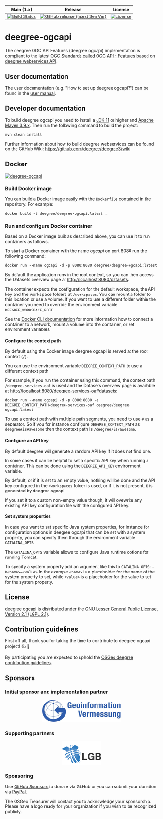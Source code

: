 | Main (1.x)                                                                                                                                                | Release                                                                                                                                                                    | License |
|-----------------------------------------------------------------------------------------------------------------------------------------------------------|----------------------------------------------------------------------------------------------------------------------------------------------------------------------------|---------|
| [![Build Status](https://buildserver.deegree.org/buildStatus/icon?job=deegree-ogcapi-BUILD)](https://buildserver.deegree.org/view/deegree-ogcapi/job/deegree-ogcapi-BUILD/) | [![GitHub release (latest SemVer)](https://img.shields.io/github/v/release/deegree/deegree-ogcapi?sort=semver)](https://github.com/deegree/deegree-ogcapi/releases/latest) | [![License](https://img.shields.io/badge/License-LGPL%20v2.1-blue.svg)](https://www.gnu.org/licenses/lgpl-2.1) |

# deegree-ogcapi
The deegree OGC API Features (deegree ogcapi) implementation is compliant to the latest [OGC Standards called OGC API - Features](https://ogcapi.ogc.org/) based on [deegree webservices API](https://github.com/deegree/deegree3).

## User documentation
The user documentation (e.g. "How to set up deegree ogcapi?") can be found in the [user manual](./deegree-ogcapi-documentation/src/main/asciidoc/index.adoc).

## Developer documentation
To build deegree ogcapi you need to install a [JDK 11](https://adoptium.net/?variant=openjdk11&jvmVariant=hotspot) or higher and [Apache Maven 3.9.x](https://maven.apache.org/). Then run the following command to build the project:

```shell
mvn clean install
```

Further information about how to build deegree webservices can be found on the GitHub Wiki: 
https://github.com/deegree/deegree3/wiki

## Docker

[![deegree-ogcapi](https://dockeri.co/image/deegree/deegree-ogcapi)](https://hub.docker.com/r/deegree/deegree-ogcapi/)

### Build Docker image

You can build a Docker image easily with the `Dockerfile` contained in the repository. For example:

```
docker build -t deegree/deegree-ogcapi:latest .
```

### Run and configure Docker container

Based on a Docker image built as described above, you can use it to run containers as follows.

To start a Docker container with the name *ogcapi* on port 8080 run the following command:

```
docker run --name ogcapi -d -p 8080:8080 deegree/deegree-ogcapi:latest
```

By default the application runs in the root context, so you can then access the Datasets overview page at <http://localhost:8080/datasets>.

The container expects the configuration for the default workspace, the API key and the workspace folders at `/workspaces`.
You can mount a folder to this location or use a volume.
If you want to use a different folder within the container you need to override the environment variable `DEEGREE_WORKSPACE_ROOT`.

See the [Docker CLI documentation](https://docs.docker.com/engine/reference/commandline/cli/) for more information how to connect a container to a network, mount a volume into the container, or set environment variables.

#### Configure the context path

By default using the Docker image deegree ogcapi is served at the root context (`/`).

You can use the environment variable `DEEGREE_CONTEXT_PATH` to use a different context path.

For example, if you run the container using this command, the context path `/deegree-services-oaf` is used and the Datasets overview page is available at <http://localhost:8080/deegree-services-oaf/datasets>:

```
docker run --name ogcapi -d -p 8080:8080 -e DEEGREE_CONTEXT_PATH=deegree-services-oaf deegree/deegree-ogcapi:latest
```

To use a context path with multiple path segments, you need to use `#` as a separator.
So if you for instance configure `DEEGREE_CONTEXT_PATH` as `deegree#is#awesome` then the context path is `/deegree/is/awesome`.

#### Configure an API key

By default deegree will generate a random API key if it does not find one.

In some cases it can be helpful to set a specific API key when running a container. This can be done using the `DEEGREE_API_KEY` environment variable.

By default, or if it is set to an empty value, nothing will be done and the API key configured in the `/workspaces` folder is used, or if it is not present, it is generated by deegree ogcapi.

If you set it to a custom non-empty value though, it will ovewrite any existing API key configuration file with the configured API key.

#### Set system properties

In case you want to set specific Java system properties, for instance for configuration options in deegree ogcapi that can be set with a system property, you can specify them through the environment variable `CATALINA_OPTS`.

The `CATALINA_OPTS` variable allows to configure Java runtime options for running Tomcat.

To specify a system property add an argument like this to `CATALINA_OPTS`: `-D<name>=<value>`
In the example `<name>` is a placeholder for the name of the system property to set, while `<value>` is a placeholder for the value to set for the system property.


## License
deegree ogcapi is distributed under the [GNU Lesser General Public License, Version 2.1 (LGPL 2.1)](LICENSE).

## Contribution guidelines
First off all, thank you for taking the time to contribute to deegree ogcapi project! :+1: :tada:

By participating you are expected to uphold the [OSGeo deegree contribution guidelines](https://github.com/deegree/deegree3/blob/master/CONTRIB.md).

## Sponsors
### Initial sponsor and implementation partner 

<p align="center">
  <a href="https://geoinfo.hamburg.de/" target="_blank">
    <img width="260px" src="sponsor_lgv.png">
  </a>
</p>

### Supporting partners

<p align="center">
  <a href="https://www.geobasis-bb.de/" target="_blank">
    <img width="130px" src="sponsor_lgb.jpg">
  </a>
</p>

### Sponsoring 
Use [GitHub Sponsors](https://github.com/sponsors/OSGeo) to donate via GitHub or you can submit your donation via [PayPal](https://www.paypal.com/donate/?cmd=_s-xclick&hosted_button_id=NWV8QNKA36YGL&source=url).

The OSGeo Treasurer will contact you to acknowledge your sponsorship. Please have a logo ready for your organization if you wish to be recognized publicly.
